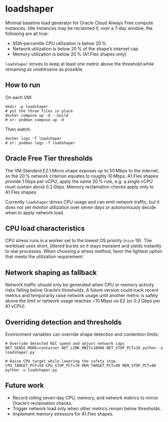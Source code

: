 # loadshaper

Minimal baseline load generator for Oracle Cloud Always Free compute instances.
Idle instances may be reclaimed if, over a 7‑day window, the following are all
true:

- 95th‑percentile CPU utilization is below 20 %
- Network utilization is below 20 % of the shape’s internet cap
- Memory utilization is below 20 % (A1.Flex shapes only)

`loadshaper` strives to keep at least one metric above the threshold while
remaining as unobtrusive as possible.

## How to run

On each VM:

```shell
mkdir -p loadshaper
# put the three files in place
docker compose up -d --build
# or: podman compose up -d
```

Then watch:

```shell
docker logs -f loadshaper
# or: podman logs -f loadshaper
```

## Oracle Free Tier thresholds

The VM.Standard.E2.1.Micro shape exposes up to 50 Mbps to the internet, so the
20 % network criterion equates to roughly 10 Mbps. A1.Flex shapes provide
1 Gbps per vCPU; apply the same 20 % rule, e.g. a single vCPU must sustain about
0.2 Gbps. Memory reclamation checks apply only to A1.Flex shapes.

Currently `loadshaper` drives CPU usage and can emit network traffic, but it
does not yet monitor utilization over seven days or autonomously decide when to
apply network load.

## CPU load characteristics

CPU stress runs in a worker set to the lowest OS priority (`nice` 19).  The
workload uses short, jittered bursts so it stays transient and yields instantly
to real processes. When choosing a stress method, favor the lightest option that
meets the utilization requirement.

## Network shaping as fallback

Network traffic should only be generated when CPU or memory activity risks
falling below Oracle’s thresholds. A future version could track recent metrics
and temporarily raise network usage until another metric is safely above the
limit or network usage reaches ~10 Mbps on E2 (or 0.2 Gbps per A1 vCPU).

## Overriding detection and thresholds

Environment variables can override shape detection and contention limits:

```shell
# Override detected NIC speed and adjust network caps
NET_SENSE_MODE=container NET_LINK_MBIT=10000 NET_STOP_PCT=20 python -u loadshaper.py

# Raise CPU target while lowering the safety stop
CPU_TARGET_PCT=50 CPU_STOP_PCT=70 MEM_TARGET_PCT=40 MEM_STOP_PCT=80 python -u loadshaper.py
```

## Future work

- Record rolling seven‑day CPU, memory, and network metrics to mirror Oracle’s
  reclamation checks.
- Trigger network load only when other metrics remain below thresholds.
- Implement memory stressors for A1.Flex shapes.

